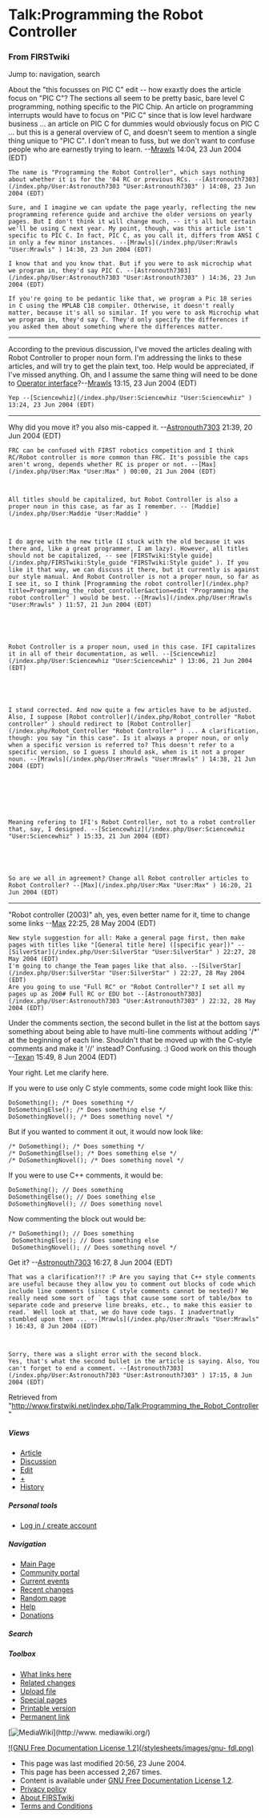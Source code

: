 # Talk:Programming the Robot Controller

### From FIRSTwiki

Jump to: navigation, search

About the "this focusses on PIC C" edit -- how exaxtly does the article focus
on "PIC C"? The sections all seem to be pretty basic, bare level C
programming, nothing specific to the PIC Chip. An article on programming
interrupts would have to focus on "PIC C" since that is low level hardware
business ... an article on PIC C for dummies would obviously focus on PIC C
... but this is a general overview of C, and doesn't seem to mention a single
thing unique to "PIC C". I don't mean to fuss, but we don't want to confuse
people who are earnestly trying to learn. --[Mrawls](/index.php/User:Mrawls
"User:Mrawls" ) 14:04, 23 Jun 2004 (EDT)

    The name is "Programming the Robot Controller", which says nothing about whether it is for the '04 RC or previous RCs. --[Astronouth7303](/index.php/User:Astronouth7303 "User:Astronouth7303" ) 14:08, 23 Jun 2004 (EDT) 

    Sure, and I imagine we can update the page yearly, reflecting the new programming reference guide and archive the older versions on yearly pages. But I don't think it will change much, -- it's all but certain we'll be using C next year. My point, though, was this article isn't specific to PIC C. In fact, PIC C, as you call it, differs from ANSI C in only a few minor instances. --[Mrawls](/index.php/User:Mrawls "User:Mrawls" ) 14:30, 23 Jun 2004 (EDT) 

    I know that and you know that. But if you were to ask microchip what we program in, they'd say PIC C. --[Astronouth7303](/index.php/User:Astronouth7303 "User:Astronouth7303" ) 14:36, 23 Jun 2004 (EDT) 

    If you're going to be pedantic like that, we program a Pic 18 series in C using the MPLAB C18 compiler. Otherwise, it doesn't really matter, because it's all so similar. If you were to ask Microchip what we program in, they'd say C. They'd only specify the differences if you asked them about something where the differences matter. 

* * *

According to the previous discussion, I've moved the articles dealing with
Robot Controller to proper noun form. I'm addressing the links to these
articles, and will try to get the plain text, too. Help would be appreciated,
if I've missed anything. Oh, and I assume the same thing will need to be done
to [Operator interface](/index.php/Operator_interface "Operator interface"
)?--[Mrawls](/index.php/User:Mrawls "User:Mrawls" ) 13:15, 23 Jun 2004 (EDT)

    Yep --[Sciencewhiz](/index.php/User:Sciencewhiz "User:Sciencewhiz" ) 13:24, 23 Jun 2004 (EDT) 

* * *

Why did you move it? you also mis-capped it.
--[Astronouth7303](/index.php/User:Astronouth7303 "User:Astronouth7303" )
21:39, 20 Jun 2004 (EDT)

    FRC can be confused with FIRST robotics competition and I think RC/Robot controller is more common than FRC. It's possible the caps aren't wrong, depends whether RC is proper or not. --[Max](/index.php/User:Max "User:Max" ) 00:00, 21 Jun 2004 (EDT) 

    

    All titles should be capitalized, but Robot Controller is also a proper noun in this case, as far as I remember. -- [Maddie](/index.php/User:Maddie "User:Maddie" )

    

    I do agree with the new title (I stuck with the old because it was there and, like a great programmer, I am lazy). However, all titles should not be capitalized, -- see [FIRSTwiki:Style guide](/index.php/FIRSTwiki:Style_guide "FIRSTwiki:Style guide" ). If you like it that way, we can discuss it there, but it currently is against our style manual. And Robot Controller is not a proper noun, so far as I see it, so I think [Programming the robot controller](/index.php?title=Programming_the_robot_controller&action=edit "Programming the robot controller" ) would be best. --[Mrawls](/index.php/User:Mrawls "User:Mrawls" ) 11:57, 21 Jun 2004 (EDT) 

    

    

    Robot Controller is a proper noun, used in this case. IFI capitalizes it in all of their documentation, as well. --[Sciencewhiz](/index.php/User:Sciencewhiz "User:Sciencewhiz" ) 13:06, 21 Jun 2004 (EDT) 

    

    

    I stand corrected. And now quite a few articles have to be adjusted. Also, I suppose [Robot controller](/index.php/Robot_controller "Robot controller" ) should redirect to [Robot Controller](/index.php/Robot_Controller "Robot Controller" ) ... A clarification, though: you say "in this case". Is it always a proper noun, or only when a specific version is referred to? This doesn't refer to a specific version, so I guess I should ask, when is it not a proper noun. --[Mrawls](/index.php/User:Mrawls "User:Mrawls" ) 14:38, 21 Jun 2004 (EDT) 

    

    

    

    Meaning refering to IFI's Robot Controller, not to a robot controller that, say, I designed. --[Sciencewhiz](/index.php/User:Sciencewhiz "User:Sciencewhiz" ) 15:33, 21 Jun 2004 (EDT) 

    

    

    So are we all in agreement? Change all Robot controller articles to Robot Controller? --[Max](/index.php/User:Max "User:Max" ) 16:20, 21 Jun 2004 (EDT) 

* * *

"Robot controller (2003)" ah, yes, even better name for it, time to change
some links --[Max](/index.php/User:Max "User:Max" ) 22:25, 28 May 2004 (EDT)

    New style suggestion for all: Make a general page first, then make pages with titles like "[General title here] ([specific year])" --[SilverStar](/index.php/User:SilverStar "User:SilverStar" ) 22:27, 28 May 2004 (EDT) 
    I'm going to change the Team pages like that also. --[SilverStar](/index.php/User:SilverStar "User:SilverStar" ) 22:27, 28 May 2004 (EDT) 
    Are you going to use "Full RC" or "Robot Controller"? I set all my pages up as 200# Full RC or EDU bot --[Astronouth7303](/index.php/User:Astronouth7303 "User:Astronouth7303" ) 22:32, 28 May 2004 (EDT) 

Under the comments section, the second bullet in the list at the bottom says
something about being able to have multi-line comments without adding '/*' at
the beginning of each line. Shouldn't that be moved up with the C-style
comments and make it '//' instead? Confusing. :) Good work on this though
--[Texan](/index.php/User:Texan "User:Texan" ) 15:49, 8 Jun 2004 (EDT)

Your right. Let me clarify here.

If you were to use only C style comments, some code might look llike this:

    
    
    DoSomething(); /* Does something */
    DoSomethingElse(); /* Does something else */
    DoSomethingNovel(); /* Does something novel */
    

But if you wanted to comment it out, it would now look like:

    
    
    /* DoSomething(); /* Does something */
    /* DoSomethingElse(); /* Does something else */
    /* DoSomethingNovel(); /* Does something novel */
    

If you were to use C++ comments, it would be:

    
    
    DoSomething(); // Does something
    DoSomethingElse(); // Does something else
    DoSomethingNovel(); // Does something novel
    

Now commenting the block out would be:

    
    
    /* DoSomething(); // Does something
     DoSomethingElse(); // Does something else
     DoSomethingNovel(); // Does something novel */
    

Get it? --[Astronouth7303](/index.php/User:Astronouth7303
"User:Astronouth7303" ) 16:27, 8 Jun 2004 (EDT)

    That was a clarification?!? :P Are you saying that C++ style comments are useful because they allow you to comment out blocks of code which include line comments (since C style comments cannot be nested)? We really need some sort of ` tags that cause some sort of table/box to separate code and preserve line breaks, etc., to make this easier to read.` Well look at that, we do have code tags. I inadvertnatly stumbled upon them ... --[Mrawls](/index.php/User:Mrawls "User:Mrawls" ) 16:43, 8 Jun 2004 (EDT) 

    

    Sorry, there was a slight error with the second block. 
    Yes, that's what the second bullet in the article is saying. Also, You can't forget to end a comment. --[Astronouth7303](/index.php/User:Astronouth7303 "User:Astronouth7303" ) 17:15, 8 Jun 2004 (EDT) 

Retrieved from
"<http://www.firstwiki.net/index.php/Talk:Programming_the_Robot_Controller>"

##### Views

  * [Article](/index.php/Programming_the_Robot_Controller)
  * [Discussion](/index.php/Talk:Programming_the_Robot_Controller)
  * [Edit](/index.php?title=Talk:Programming_the_Robot_Controller&action=edit)
  * [+](/index.php?title=Talk:Programming_the_Robot_Controller&action=edit&section=new)
  * [History](/index.php?title=Talk:Programming_the_Robot_Controller&action=history)

##### Personal tools

  * [Log in / create account](/index.php?title=Special:Userlogin&returnto=Talk:Programming_the_Robot_Controller)

[](/index.php/Main_Page "Main Page" )

##### Navigation

  * [Main Page](/index.php/Main_Page)
  * [Community portal](/index.php/FIRSTwiki:Community_portal)
  * [Current events](/index.php/Current_events)
  * [Recent changes](/index.php/Special:Recentchanges)
  * [Random page](/index.php/Special:Random)
  * [Help](/index.php/Help:Contents)
  * [Donations](/index.php/FIRSTwiki:Site_support)

##### Search



##### Toolbox

  * [What links here](/index.php/Special:Whatlinkshere/Talk:Programming_the_Robot_Controller)
  * [Related changes](/index.php/Special:Recentchangeslinked/Talk:Programming_the_Robot_Controller)
  * [Upload file](/index.php/Special:Upload)
  * [Special pages](/index.php/Special:Specialpages)
  * [Printable version](/index.php?title=Talk:Programming_the_Robot_Controller&printable=yes)
  * [Permanent link](/index.php?title=Talk:Programming_the_Robot_Controller&oldid=37810)

[![MediaWiki](/skins/common/images/poweredby_mediawiki_88x31.png)](http://www.
mediawiki.org/)

[![GNU Free Documentation License 1.2](/stylesheets/images/gnu-
fdl.png)](http://www.gnu.org/copyleft/fdl.html)

  * This page was last modified 20:56, 23 June 2004.
  * This page has been accessed 2,267 times.
  * Content is available under [GNU Free Documentation License 1.2](http://www.gnu.org/copyleft/fdl.html "http://www.gnu.org/copyleft/fdl.html" ).
  * [Privacy policy](/index.php/FIRSTwiki:Privacy_policy "FIRSTwiki:Privacy policy" )
  * [About FIRSTwiki](/index.php/FIRSTwiki:About "FIRSTwiki:About" )
  * [Terms and Conditions](/index.php/FIRSTwiki:Terms_and_conditions "FIRSTwiki:Terms and conditions" )

